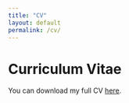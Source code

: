 ```yaml
---
title: "CV"
layout: default
permalink: /cv/
---
```


# Curriculum Vitae

You can download my full CV [here](/acad-homepage.github.io/files/CV.pdf).

